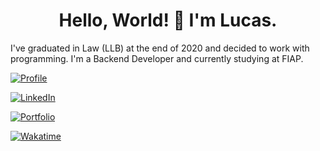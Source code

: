<div align="center">
  <h1>Hello, World! 👋 I'm Lucas. </h1>
</div>

I've graduated in Law (LLB) at the end of 2020 and decided to work with programming. 
I'm a Backend Developer and currently studying at FIAP.

<div>
  
  [![Profile](https://komarev.com/ghpvc/?username=lcslitx&message=Visits&color=955bfb)](https://github.com/lcslitx)
   
  [![LinkedIn](https://img.shields.io/static/v1?logo=linkedin&label=Linkedin&message=Lucas+Lima&color=blue)](https://www.linkedin.com/in/lucas-lima-teixeira/)
  
  [![Portfolio](https://img.shields.io/static/v1?logo=hackerrank&label=HackerRank&message=Lucassauro&color=1ba94c&style=flat)](https://www.hackerrank.com/lucassauro)
  
  [![Wakatime](https://Wakatime.com/badge/user/c9ea92f1-9424-4e76-9310-0d296f97b568.svg)](https://Wakatime.com/@lucassauro)

</div>
